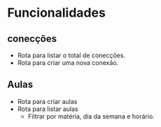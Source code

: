 # Funcionalidades

## conecções 

- Rota para listar o total de conecções.
- Rota para criar uma nova conexão.

## Aulas 

- Rota para criar aulas
- Rota para listar aulas
    - Filtrar por matéria, dia da semana e horário.
